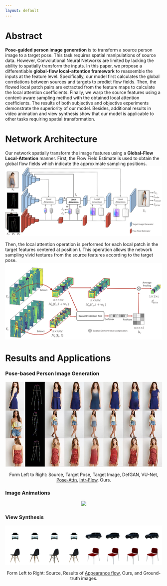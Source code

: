 ```yaml
---
layout: default
---
```

# Abstract
**Pose-guided person image generation** is to transform a source person image to a target pose. This task requires spatial manipulations of source data. However, Convolutional Neural Networks are limited by lacking the ability to spatially transform the inputs. In this paper, we propose a differentiable **global-flow local-attention framework** to reassemble the inputs at the feature level. Specifically, our model first calculates the global correlations between sources and targets to predict flow fields. Then, the flowed local patch pairs are extracted from the feature maps to calculate the local attention coefficients. Finally, we warp the source features using a content-aware sampling method with the obtained local attention coefficients. The results of both subjective and objective experiments demonstrate the superiority of our model. Besides, additional results in video animation and view synthesis show that our model is applicable to other tasks requiring spatial transformation.


# Network Architecture
Our network spatially transform the image features using a **Global-Flow Local-Attention** manner. First, the Flow Field Estimate is used to obtain the global flow fields which indicate the approximate sampling positions.
![Octocat](./Global_flow.png)

Then, the local attention operation is performed for each local patch in the target features centered at position _l_. This operation allows the network sampling vivid textures from the source features according to the target pose. 
![Octocat](./Local_attention.png)

# Results and Applications

### Pose-based Person Image Generation
<p align='center'>  
  <img src='./compare.pdf' width='600'/>
</p>
<p align="center">
  Form Left to Right: Source, Target Pose, Target Image, <a herf="https://arxiv.org/abs/1801.00055">DefGAN</a>, <a herf="https://arxiv.org/abs/1804.04694">VU-Net</a>, <a href="https://arxiv.org/abs/1904.03349">Pose-Attn</a>, <a href="http://mmlab.ie.cuhk.edu.hk/projects/pose-transfer/">Intr-Flow</a>, Ours.
</p> 

### Image Animations
<p align='center'>  
  <img src='./web_face.gif'/>
</p>

### View Synthesis
<p align='center'>  
  <img src='./web_car.gif'/>
</p>

<p align="center">
Form Left to Right: Source, Results of <a href="https://arxiv.org/abs/1605.03557">Appearance flow</a>, Ours, and Ground-truth images.
</p> 